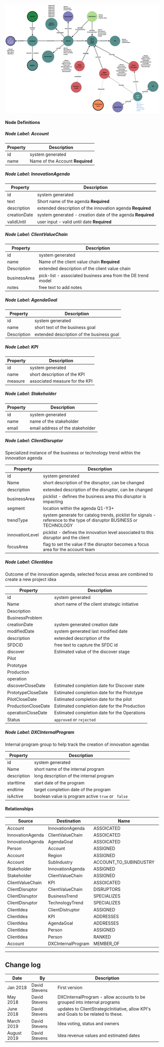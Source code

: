 
![AgendaModel](../images/RoadmapModel.png)

#### **Node Definitions**

##### Node Label: Account

|Property|Description|
|----|----|
|id|system generated
|name | Name of the Account **Required**


##### Node Label: InnovationAgenda

|Property|Description|
|----|----|
|id|system generated
|text| Short name of the agenda **Required**
|description| extended description of the innovation agenda **Required**
|creationDate| system generated - creation date of the agenda **Required**
|validUntil| user input - valid until date **Required**

##### Node Label: ClientValueChain

|Property|Description|
|----|----|
|id|system generated
|name| Name of the client value chain **Required**
|Description| extended description of the client value chain
|businessArea| pick-list - associated business area from the DE trend model
|notes | free text to add notes


##### Node Label: AgendaGoal

|Property|Description|
|----|----|
|id|system generated
|name|short text of the business goal
|Description| extended description of the business goal

##### Node Label: KPI

|Property|Description|
|----|----|
|id|system generated
|name|short description of the KPI
|measure|associated measure for the KPI


##### Node Label: Stakeholder

|Property|Description|
|----|----|
|id|system generated
|name| name of the stakeholder
|email| email address of the stakeholder

##### Node Label: ClientDisruptor

Specialized instance of the business or technology trend within the innovation agenda

|Property|Description|
|----|----|
|id|system generated
|Name|short description of the disruptor, can be changed
|description|extended description of the disruptor, can be changed
|businessArea|picklist - defines the business area this disruptor is impacting
|segment|location within the agenda Q1-Y3+
|trendType|system generate for catalog trends, picklist for signals - reference to the type of disruptor BUSINESS or TECHNOLOGY
|innovationLevel|picklist - defines the innovation level associated to this disruptor and the client
|focusArea|flag to set the value if the disruptor becomes a focus area for the account team


##### Node Label: ClientIdea
Outcome of the innovation agenda, selected focus areas are combined to create a new project idea

|Property|Description|
|----|----|
|id|system generated
|Name|short name of the client strategic initiative
|Description|
|BusinessProblem|
|creationDate|system generated creation date
|modifiedDate|system generated last modified date
|description| extended description of the 
|SFDCID| free text to capture the SFDC id
|discover|Estimated value of the discover stage
|Pilot||Estimated value of the Pilot stage
|Prototype||Estimated value of the Prototype stage
|Production||Estimated value of the Production stage
|operation||Estimated value of the operation stage
|discoverCloseDate|Estimated completion date for Discover state
|PrototypeCloseDate|Estimated completion date for the Prototype
|PilotCloseDate|Estimated completion date for the pilot
|ProductionCloseDate|Estimated completion date for the Production 
|operationCloseDate|Estimated completion date for the Operations
|Status| `approved` or `rejected`



##### Node Label: DXCInternalProgram
Internal program group to help track the creation of innovation agendas

|Property|Description|
|----|----|
|id|system generated
|Name|short name of the internal program
|description|long description of the internal program
|starttime|start date of the program
|endtime|target completion date of the program
|isActive|boolean value is program active `true` or ` false`



#### Relationships

|Source|Destination|Name|Properties|
|----|----|----|----|
|Account|InnovationAgenda|ASSOICATED
|InnovationAgenda|ClientValueChain|ASSOICATED
|InnovationAgenda|AgendaGoal|ASSOICATED
|Person|Account|ASSIGNED|{role}
|Account|Region|ASSIGNED
|Account|SubIndustry|ACCOUNT_TO_SUBINDUSTRY
|Stakeholder|InnovationAgenda|ASSIGNED
|Stakeholder|ClientValueChain|ASSIGNED
|ClientValueChain|KPI|ASSOICATED
|ClientDisruptor|ClientValueChain|DISRUPTORS
|ClientDisruptor|BusinessTrend|SPECIALIZES
|ClientDisruptor|TechnologyTrend|SPECIALIZES
|ClientIdea|ClientDistruptor|ASSIGNED
|ClientIdea|KPI|ADDRESSES
|ClientIdea|AgendaGoal|ADDRESSES
|ClientIdea|Person|ASSIGNED |role
|ClientIdea|Person|RANKED |vote
|Account|DXCInternalProgram|MEMBER_OF


----

## Change log

| Date | By | Description
|---|---|---|
|Jan 2018| David Stevens | First version
|May 2018| David Stevens | DXCInternalProgram - allow accounts to be grouped into internal programs
|June 2018| David Stevens | updates to ClientStrategicInitiative, allow KPI's and Goals to be related to these.
|March 2019|David Stevens | Idea voting, status and owners
|August 2019 |David Stevens | Idea revenue values and estimated dates